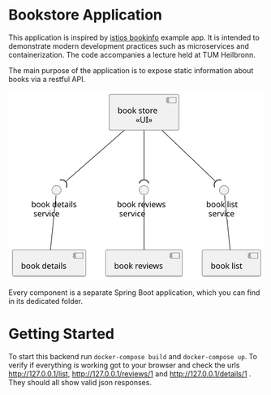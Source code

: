 # Bookstore Application

This application is inspired by [istios bookinfo](https://istio.io/latest/docs/examples/bookinfo/) example app.
It is intended to demonstrate modern development practices such as microservices and containerization. The code accompanies a lecture held at TUM Heilbronn.

The main purpose of the application is to expose static information about books via a restful API.

![](docs/component.svg)

Every component is a separate Spring Boot application, which you can find in its dedicated folder. 

# Getting Started


To start this backend run ``docker-compose build`` and ``docker-compose up``.
To verify if everything is working got to your browser and check the urls http://127.0.0.1/list, http://127.0.0.1/reviews/1 and http://127.0.0.1/details/1 . They should all show valid json responses.